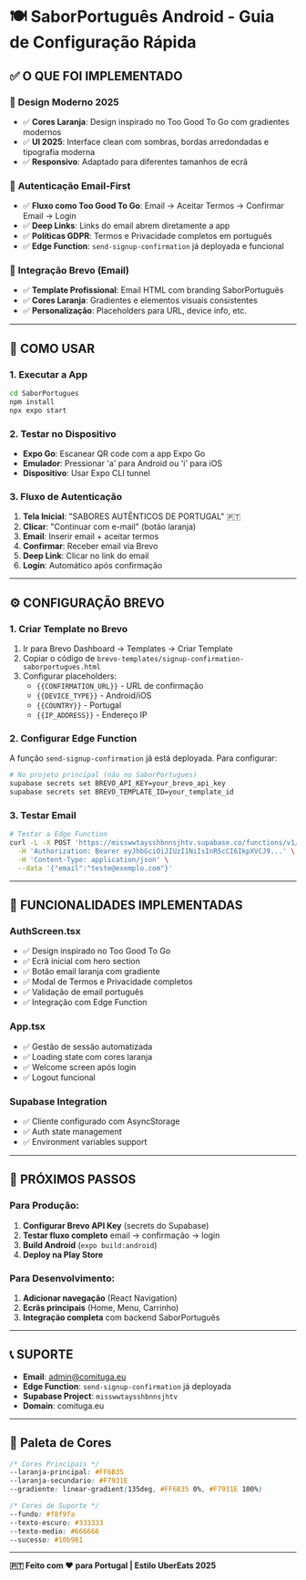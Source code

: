 # 🍽️ SaborPortuguês Android - Guia de Configuração Rápida

## ✅ **O QUE FOI IMPLEMENTADO**

### 🎨 **Design Moderno 2025**
- ✅ **Cores Laranja**: Design inspirado no Too Good To Go com gradientes modernos
- ✅ **UI 2025**: Interface clean com sombras, bordas arredondadas e tipografia moderna
- ✅ **Responsivo**: Adaptado para diferentes tamanhos de ecrã

### 🔐 **Autenticação Email-First**
- ✅ **Fluxo como Too Good To Go**: Email → Aceitar Termos → Confirmar Email → Login
- ✅ **Deep Links**: Links do email abrem diretamente a app
- ✅ **Políticas GDPR**: Termos e Privacidade completos em português
- ✅ **Edge Function**: `send-signup-confirmation` já deployada e funcional

### 📧 **Integração Brevo (Email)**
- ✅ **Template Profissional**: Email HTML com branding SaborPortuguês
- ✅ **Cores Laranja**: Gradientes e elementos visuais consistentes
- ✅ **Personalização**: Placeholders para URL, device info, etc.

---

## 🚀 **COMO USAR**

### **1. Executar a App**
```bash
cd SaborPortugues
npm install
npx expo start
```

### **2. Testar no Dispositivo**
- **Expo Go**: Escanear QR code com a app Expo Go
- **Emulador**: Pressionar 'a' para Android ou 'i' para iOS
- **Dispositivo**: Usar Expo CLI tunnel

### **3. Fluxo de Autenticação**
1. **Tela Inicial**: "SABORES AUTÊNTICOS DE PORTUGAL" 🇵🇹
2. **Clicar**: "Continuar com e-mail" (botão laranja)
3. **Email**: Inserir email + aceitar termos
4. **Confirmar**: Receber email via Brevo
5. **Deep Link**: Clicar no link do email
6. **Login**: Automático após confirmação

---

## ⚙️ **CONFIGURAÇÃO BREVO**

### **1. Criar Template no Brevo**
1. Ir para Brevo Dashboard → Templates → Criar Template
2. Copiar o código de `brevo-templates/signup-confirmation-saborportugues.html`
3. Configurar placeholders:
   - `{{CONFIRMATION_URL}}` - URL de confirmação
   - `{{DEVICE_TYPE}}` - Android/iOS 
   - `{{COUNTRY}}` - Portugal
   - `{{IP_ADDRESS}}` - Endereço IP

### **2. Configurar Edge Function**
A função `send-signup-confirmation` já está deployada. Para configurar:

```bash
# No projeto principal (não no SaborPortugues)
supabase secrets set BREVO_API_KEY=your_brevo_api_key
supabase secrets set BREVO_TEMPLATE_ID=your_template_id
```

### **3. Testar Email**
```bash
# Testar a Edge Function
curl -L -X POST 'https://misswwtaysshbnnsjhtv.supabase.co/functions/v1/send-signup-confirmation' \
  -H 'Authorization: Bearer eyJhbGciOiJIUzI1NiIsInR5cCI6IkpXVCJ9...' \
  -H 'Content-Type: application/json' \
  --data '{"email":"teste@exemplo.com"}'
```

---

## 📱 **FUNCIONALIDADES IMPLEMENTADAS**

### **AuthScreen.tsx**
- ✅ Design inspirado no Too Good To Go
- ✅ Ecrã inicial com hero section
- ✅ Botão email laranja com gradiente
- ✅ Modal de Termos e Privacidade completos
- ✅ Validação de email português
- ✅ Integração com Edge Function

### **App.tsx**
- ✅ Gestão de sessão automatizada
- ✅ Loading state com cores laranja
- ✅ Welcome screen após login
- ✅ Logout funcional

### **Supabase Integration**
- ✅ Cliente configurado com AsyncStorage
- ✅ Auth state management
- ✅ Environment variables support

---

## 🎯 **PRÓXIMOS PASSOS**

### **Para Produção:**
1. **Configurar Brevo API Key** (secrets do Supabase)
2. **Testar fluxo completo** email → confirmação → login
3. **Build Android** (`expo build:android`)
4. **Deploy na Play Store**

### **Para Desenvolvimento:**
1. **Adicionar navegação** (React Navigation)
2. **Ecrãs principais** (Home, Menu, Carrinho)
3. **Integração completa** com backend SaborPortuguês

---

## 📞 **SUPORTE**

- **Email**: admin@comituga.eu
- **Edge Function**: `send-signup-confirmation` já deployada
- **Supabase Project**: `misswwtaysshbnnsjhtv`
- **Domain**: comituga.eu

---

## 🎨 **Paleta de Cores**

```css
/* Cores Principais */
--laranja-principal: #FF6B35
--laranja-secundario: #F7931E
--gradiente: linear-gradient(135deg, #FF6B35 0%, #F7931E 100%)

/* Cores de Suporte */
--fundo: #f8f9fa
--texto-escuro: #333333
--texto-medio: #666666
--sucesso: #10b981
```

---

**🇵🇹 Feito com ❤️ para Portugal | Estilo UberEats 2025** 